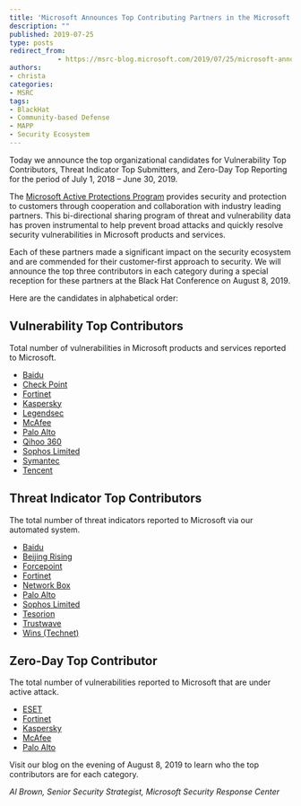 ```yaml
---
title: 'Microsoft Announces Top Contributing Partners in the Microsoft Active Protections Program (MAPP)'
description: ""
published: 2019-07-25
type: posts
redirect_from:
            - https://msrc-blog.microsoft.com/2019/07/25/microsoft-announces-top-contributing-partners-in-the-microsoft-active-protections-program-mapp/
authors:
- christa
categories:
- MSRC
tags:
- BlackHat
- Community-based Defense
- MAPP
- Security Ecosystem
---
```

Today we announce the top organizational candidates for Vulnerability Top Contributors, Threat Indicator Top Submitters, and Zero-Day Top Reporting for the period of July 1, 2018 – June 30, 2019.

The [Microsoft Active Protections Program](https://www.microsoft.com/en-us/msrc/mapp) provides security and protection to customers through cooperation and collaboration with industry leading partners. This bi-directional sharing program of threat and vulnerability data has proven instrumental to help prevent broad attacks and quickly resolve security vulnerabilities in Microsoft products and services.

Each of these partners made a significant impact on the security ecosystem and are commended for their customer-first approach to security. We will announce the top three contributors in each category during a special reception for these partners at the Black Hat Conference on August 8, 2019.

Here are the candidates in alphabetical order:

## Vulnerability Top Contributors

Total number of vulnerabilities in Microsoft products and services reported to Microsoft.

- [Baidu](https://www.baidu.com/)
- [Check Point](http://www.checkpoint.com)
- [Fortinet](http://www.fortinet.com/)
- [Kaspersky](http://www.Kaspersky.com)
- [Legendsec](https://www.legendsec.com/)
- [McAfee](http://www.mcafee.com/us/)
- [Palo Alto](https://www.paloaltonetworks.com/)
- [Qihoo 360](http://www.360safe.com/)
- [Sophos Limited](http://www.sophos.com/en-us.aspx)
- [Symantec](http://www.symantec.com)
- [Tencent](http://www.tencent.com/en-us/)

## Threat Indicator Top Contributors

The total number of threat indicators reported to Microsoft via our automated system.

- [Baidu](https://www.baidu.com/)
- [Beijing Rising](http://www.rising.com.cn/)
- [Forcepoint](https://www.forcepoint.com/)
- [Fortinet](http://www.fortinet.com/)
- [Network Box](http://www.network-box.com/)
- [Palo Alto](https://www.paloaltonetworks.com/)
- [Sophos Limited](http://www.sophos.com/en-us.aspx)
- [Tesorion](https://www.tesorion.nl/en/)
- [Trustwave](https://www.trustwave.com/home/)
- [Wins (Technet)](http://en.wins21.co.kr/en/)

## Zero-Day Top Contributor

The total number of vulnerabilities reported to Microsoft that are under active attack.

- [ESET](http://www.eset.com/us/)
- [Fortinet](http://www.fortinet.com/)
- [Kaspersky](http://www.kaspersky.com/)
- [McAfee](http://www.mcafee.com/us/)
- [Palo Alto](https://www.paloaltonetworks.com/)

Visit our blog on the evening of August 8, 2019 to learn who the top contributors are for each category.

_Al Brown, Senior Security Strategist, Microsoft Security Response Center_
